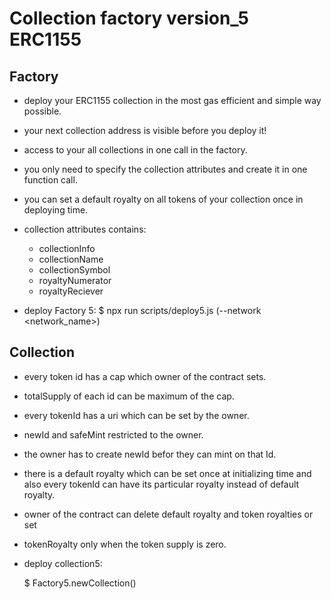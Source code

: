 
# Collection factory version_5 ERC1155 

## Factory
 
 - deploy your ERC1155 collection in the most gas efficient and simple way possible.
 - your next collection address is visible before you deploy it!
 - access to your all collections in one call in the factory.
 - you only need to specify the collection attributes and create it in one function call. 
 - you can set a default royalty on all tokens of your collection once in deploying time.
 - collection attributes contains:
    - collectionInfo
    - collectionName
    - collectionSymbol
    - royaltyNumerator
    - royaltyReciever

 - deploy Factory 5:
   $ npx run scripts/deploy5.js (--network <network_name>) 

## Collection

- every token id has a cap which owner of the contract sets.
- totalSupply of each id can be maximum of the cap.
- every tokenId has a uri which can be set by the owner.
- newId and safeMint restricted to the owner.
- the owner has to create newId befor they can mint on that Id.
- there is a default royalty which can be set once at initializing time and also every tokenId can have its particular royalty instead of default royalty.
- owner of the contract can delete default royalty and token royalties or set 
- tokenRoyalty only when the token supply is zero.

- deploy collection5:

  $ Factory5.newCollection(<attributes>)